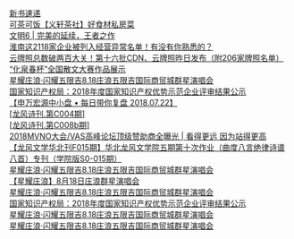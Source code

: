   
[新书速递](http://www.dianyue.me/archives/270/7gqissbg8ur6px3q/)  
[可茶可饭【义轩茶社】好食材私房菜](http://www.dianyue.me/archives/116/ywlnvksnqt561uaw/)  
[文明6 | 完美的延续，王者之作](http://www.dianyue.me/archives/819/w994y3xz4abgsghv/)  
[淮南这2118家企业被列入经营异常名单！有没有你熟悉的？](http://www.dianyue.me/archives/343/yo1it7ghbl5vs3gd/)  
[云牌照总数破两百大关！第十六批CDN、云牌照昨日发布（附206家牌照名单）](http://www.dianyue.me/archives/717/rq7aj58nsgs3dme1/)  
[“化泉春杯”全国散文大赛作品展示](http://www.dianyue.me/archives/488/3yoyg9kkcw0bmuq4/)  
[星耀庄浪·闪耀五限吉8.18庄浪五限吉国际商贸城群星演唱会](http://www.dianyue.me/archives/538/h4slag2po7uxp3h6/)  
[国家知识产权局：2018年度国家知识产权优势示范企业评审结果公示](http://www.dianyue.me/archives/223/wuc0m4kpiu6summt/)  
[【申万宏源中小盘 • 每日带你复盘 2018.07.22】](http://www.dianyue.me/archives/700/nl96b4159g5fc2up/)  
[[龙风诗刊.第C004期]](http://www.dianyue.me/archives/002/409u655wv1sg2phq/)  
[[龙风诗刊.第C008b期]](http://www.dianyue.me/archives/082/2n7nrnbb8ff1m17i/)  
[2018MVNO大会/VAS高峰论坛顶级赞助商全曝光 | 看得更远 因为站得更高](http://www.dianyue.me/archives/160/82phr1sndksn9n9d/)  
[【龙风文学华北刊F015期】华北龙风文学院五期第十次作业（曲度八言绝律诗谱八首）专刊（学院版S0-015期）](http://www.dianyue.me/archives/892/1jb2w7c0jta8djua/)  
[星耀庄浪·闪耀五限吉8.18庄浪五限吉国际商贸城群星演唱会](http://www.dianyue.me/archives/985/79yx5obrb8gvzrol/)  
[【星耀庄浪】8月18日庄浪群星演唱会](http://www.dianyue.me/archives/077/3o3z40d9f8ktasl9/)  
[星耀庄浪·闪耀五限吉8.18庄浪五限吉国际商贸城群星演唱会](http://www.dianyue.me/archives/994/i60aqvxse5k2gqi7/)  
[国家知识产权局：2018年度国家知识产权优势示范企业评审结果公示](http://www.dianyue.me/archives/247/20ikayhpyp9lvpsk/)  
[星耀庄浪·闪耀五限吉8.18庄浪五限吉国际商贸城群星演唱会](http://www.dianyue.me/archives/532/j0gr0mzhhfv1bmfl/)  
[星耀庄浪·闪耀五限吉8.18庄浪五限吉国际商贸城群星演唱会](http://www.dianyue.me/archives/102/jx61et0zb73zo5mt/)